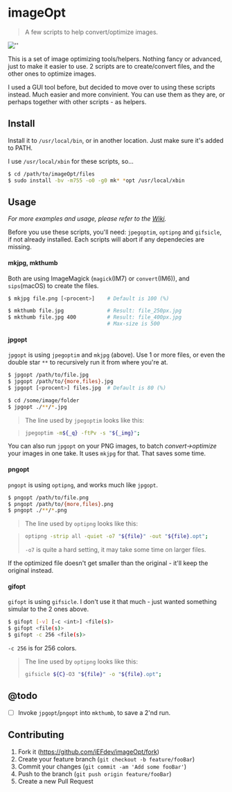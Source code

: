 # imageOpt

> A few scripts to help convert/optimize images.

![''][license]

This is a set of image optimizing tools/helpers. Nothing fancy or advanced, just to make it easier to use. 2 scripts are to create/convert files, and the other ones to optimize images.

I used a GUI tool before, but decided to move over to using these scripts instead. Much easier and more convinient. You can use them as they are, or perhaps together with other scripts - as helpers.


## Install

Install it to `/usr/local/bin`, or in another location. Just make sure it's added to PATH.

I use `/usr/local/xbin` for these scripts, so...

```bash
$ cd /path/to/imageOpt/files
$ sudo install -bv -m755 -o0 -g0 mk* *opt /usr/local/xbin
```


## Usage

_For more examples and usage, please refer to the [Wiki][wiki]._

Before you use these scripts, you'll need: `jpegoptim`, `optipng` and `gifsicle`, if not already installed. Each scripts will abort if any dependecies are missing.


#### mkjpg, mkthumb

Both are using ImageMagick (`magick`(IM7) or `convert`(IM6)), and `sips`(macOS) to create the files.

```bash
$ mkjpg file.png [<procent>]    # Default is 100 (%)

$ mkthumb file.jpg              # Result: file_250px.jpg
$ mkthumb file.jpg 400          # Result: file_400px.jpg
                                # Max-size is 500
```


#### jpgopt

`jpgopt` is using `jpegoptim` and `mkjpg` (above). Use 1 or more files, or even the double star `**` to recursively run it from where you're at.

```bash
$ jpgopt /path/to/file.jpg
$ jpgopt /path/to/{more,files}.jpg
$ jpgopt [<procent>] files.jpg  # Default is 80 (%)
```
```bash
$ cd /some/image/folder
$ jpgopt ./**/*.jpg
```

> The line used by `jpegoptim` looks like this:

> ```bash
> jpegoptim -m${_q} -ftPv -s "${_img}";
> ```

You can also run `jpgopt` on your PNG images, to batch _convert->optimize_ your images in one take. It uses `mkjpg` for that. That saves some time.


#### pngopt

`pngopt` is using `optipng`, and works much like `jpgopt`.

```bash
$ pngopt /path/to/file.png
$ pngopt /path/to/{more,files}.png
$ pngopt ./**/*.png
```

> The line used by `optipng` looks like this:

> ```bash
> optipng -strip all -quiet -o7 "${file}" -out "${file}.opt";
> ```
> 
> `-o7` is quite a hard setting, it may take some time on larger files.

If the optimized file doesn't get smaller than the original - it'll keep the original instead.


#### gifopt

`gifopt` is using `gifsicle`. I don't use it that much - just wanted something simular to the 2 ones above.

```bash
$ gifopt [-v] [-c <int>] <file(s)>
$ gifopt <file(s)>
$ gifopt -c 256 <file(s)>
```
`-c 256` is for 256 colors.

> The line used by `optipng` looks like this:
>
> ```bash
> gifsicle ${C}-O3 "${file}" -o "${file}.opt";
> ```


## @todo

- [ ] Invoke `jpgopt`/`pngopt` into `mkthumb`, to save a 2'nd run.


## Contributing

1. Fork it (<https://github.com/iEFdev/imageOpt/fork>)
2. Create your feature branch (`git checkout -b feature/fooBar`)
3. Commit your changes (`git commit -am 'Add some fooBar'`)
4. Push to the branch (`git push origin feature/fooBar`)
5. Create a new Pull Request


<!-- Markdown link & img dfn's -->
[license]: https://img.shields.io/badge/License-WTFPL-778899.svg?style=plastic
[wiki]: https://github.com/iEFdev/imageOpt/wiki
